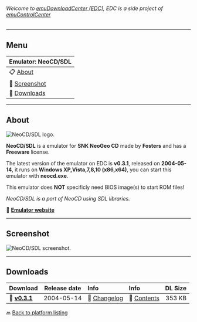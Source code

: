 ###### Welcome to [emuDownloadCenter (EDC)](https://github.com/PhoenixInteractiveNL/emuDownloadCenter/wiki/), EDC is a side project of [emuControlCenter](https://github.com/PhoenixInteractiveNL/emuControlCenter/wiki/)
***
## Menu
| **Emulator: NeoCD/SDL** |
|:---------|
| :clipboard: [About](#about) |
| :sunrise: [Screenshot](#screenshot) |
| :floppy_disk: [Downloads](#downloads) |
***
## About
![](https://github.com/PhoenixInteractiveNL/emuDownloadCenter/wiki/images_emulator/neocdsdl_logo_200.jpg "NeoCD/SDL logo.")

**NeoCD/SDL** is a emulator for **SNK NeoGeo CD** made by **Fosters** and has a **Freeware** license.

The latest version of the emulator on EDC is **v0.3.1**, released on **2004-05-14**, it runs on **Windows XP,Vista,7,8,10 (x86,x64)**, you can start this emulator with **neocd.exe**.

This emulator does **NOT** specificly need BIOS image(s) to start ROM files!

_NeoCD/SDL is a port of NeoCD using SDL libraries._

:link: [**Emulator website**](http://pacifi3d.retrogames.com/neocdsdl/)
***
## Screenshot
![](https://raw.githubusercontent.com/PhoenixInteractiveNL/emuDownloadCenter/master/hooks/neocdsdl/screen.jpg "NeoCD/SDL screenshot.")
***
## Downloads
| Download | Release date  | Info       | Info       | DL Size    |
|:---------|:-------------:|:-----------|:-----------|-----------:|
| :floppy_disk: [**v0.3.1**](https://github.com/PhoenixInteractiveNL/edc-repo0003/raw/master/neocdsdl/0.3.1.7z) | 2004-05-14 | :page_facing_up: [Changelog](https://github.com/PhoenixInteractiveNL/edc-repo0003/blob/master/neocdsdl/0.3.1_changelog.txt) | :mag_right: [Contents](https://github.com/PhoenixInteractiveNL/edc-repo0003/blob/master/neocdsdl/0.3.1_contents.txt) | 353 KB |

:back: [Back to platform listing](https://github.com/PhoenixInteractiveNL/emuDownloadCenter/wiki/EDC-Platform-List)
